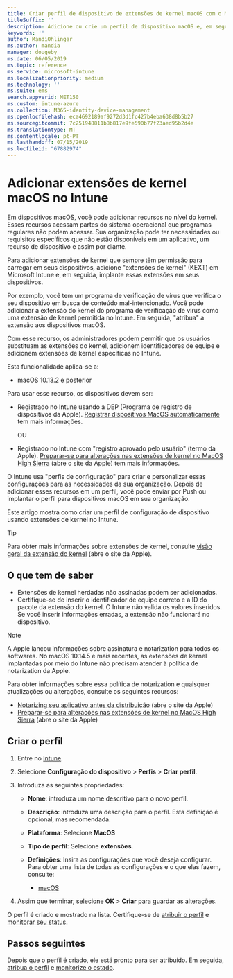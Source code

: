 ```yaml
---
title: Criar perfil de dispositivo de extensões de kernel macOS com o Microsoft Intune-Azure | Microsoft Docs
titleSuffix: ''
description: Adicione ou crie um perfil de dispositivo macOS e, em seguida, configure extensões de kernel para permitir substituição do usuário, adicionar identificador de equipe e um grupo e um identificador de equipe em Microsoft Intune.
keywords: ''
author: MandiOhlinger
ms.author: mandia
manager: dougeby
ms.date: 06/05/2019
ms.topic: reference
ms.service: microsoft-intune
ms.localizationpriority: medium
ms.technology: ''
ms.suite: ems
search.appverid: MET150
ms.custom: intune-azure
ms.collection: M365-identity-device-management
ms.openlocfilehash: eca4692189af9272d3d1fc427b4eba638d8b5b27
ms.sourcegitcommit: 7c251948811b8b817e9fe590b77f23aed95b2d4e
ms.translationtype: MT
ms.contentlocale: pt-PT
ms.lasthandoff: 07/15/2019
ms.locfileid: "67882974"
---
```

# <a name="add-macos-kernel-extensions-in-intune"></a>Adicionar extensões de kernel macOS no Intune

Em dispositivos macOS, você pode adicionar recursos no nível do kernel. Esses recursos acessam partes do sistema operacional que programas regulares não podem acessar. Sua organização pode ter necessidades ou requisitos específicos que não estão disponíveis em um aplicativo, um recurso de dispositivo e assim por diante. 

Para adicionar extensões de kernel que sempre têm permissão para carregar em seus dispositivos, adicione "extensões de kernel" (KEXT) em Microsoft Intune e, em seguida, implante essas extensões em seus dispositivos.

Por exemplo, você tem um programa de verificação de vírus que verifica o seu dispositivo em busca de conteúdo mal-intencionado. Você pode adicionar a extensão do kernel do programa de verificação de vírus como uma extensão de kernel permitida no Intune. Em seguida, "atribua" a extensão aos dispositivos macOS.

Com esse recurso, os administradores podem permitir que os usuários substituam as extensões do kernel, adicionem identificadores de equipe e adicionem extensões de kernel específicas no Intune.

Esta funcionalidade aplica-se a:

- macOS 10.13.2 e posterior

Para usar esse recurso, os dispositivos devem ser:

- Registrado no Intune usando a DEP (Programa de registro de dispositivos da Apple). [Registrar dispositivos MacOS automaticamente](device-enrollment-program-enroll-macos.md) tem mais informações.

  OU

- Registrado no Intune com "registro aprovado pelo usuário" (termo da Apple). [Preparar-se para alterações nas extensões de kernel no MacOS High Sierra](https://support.apple.com/en-us/HT208019) (abre o site da Apple) tem mais informações.

O Intune usa "perfis de configuração" para criar e personalizar essas configurações para as necessidades da sua organização. Depois de adicionar esses recursos em um perfil, você pode enviar por Push ou implantar o perfil para dispositivos macOS em sua organização.

Este artigo mostra como criar um perfil de configuração de dispositivo usando extensões de kernel no Intune.

> [!TIP]
> Para obter mais informações sobre extensões de kernel, consulte [visão geral da extensão do kernel](https://developer.apple.com/library/archive/documentation/Darwin/Conceptual/KernelProgramming/Extend/Extend.html) (abre o site da Apple).

## <a name="what-you-need-to-know"></a>O que tem de saber

- Extensões de kernel herdadas não assinadas podem ser adicionadas.
- Certifique-se de inserir o identificador de equipe correto e a ID do pacote da extensão do kernel. O Intune não valida os valores inseridos. Se você inserir informações erradas, a extensão não funcionará no dispositivo.

> [!NOTE]
> A Apple lançou informações sobre assinatura e notarization para todos os softwares. No macOS 10.14.5 e mais recentes, as extensões de kernel implantadas por meio do Intune não precisam atender à política de notarization da Apple.
>
> Para obter informações sobre essa política de notarization e quaisquer atualizações ou alterações, consulte os seguintes recursos:
>
> - [Notarizing seu aplicativo antes da distribuição](https://developer.apple.com/documentation/security/notarizing_your_app_before_distribution) (abre o site da Apple) 
> - [Preparar-se para alterações nas extensões de kernel no MacOS High Sierra](https://support.apple.com/en-us/HT208019) (abre o site da Apple)

## <a name="create-the-profile"></a>Criar o perfil

1. Entre no [Intune](https://go.microsoft.com/fwlink/?linkid=2090973).
2. Selecione **Configuração do dispositivo** > **Perfis** > **Criar perfil**.
3. Introduza as seguintes propriedades:

    - **Nome**: introduza um nome descritivo para o novo perfil.
    - **Descrição**: introduza uma descrição para o perfil. Esta definição é opcional, mas recomendada.
    - **Plataforma**: Selecione **MacOS**
    - **Tipo de perfil**: Selecione **extensões**.
    - **Definições**: Insira as configurações que você deseja configurar. Para obter uma lista de todas as configurações e o que elas fazem, consulte:

        - [macOS](kernel-extensions-settings-macos.md)

4. Assim que terminar, selecione **OK** > **Criar** para guardar as alterações.

O perfil é criado e mostrado na lista. Certifique-se de [atribuir o perfil](device-profile-assign.md) e [monitorar seu status](device-profile-monitor.md).

## <a name="next-steps"></a>Passos seguintes

Depois que o perfil é criado, ele está pronto para ser atribuído. Em seguida, [atribua o perfil](device-profile-assign.md) e [monitorize o estado](device-profile-monitor.md).
